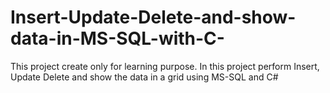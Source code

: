# Insert-Update-Delete-and-show-data-in-MS-SQL-with-C-
This project create only for learning purpose. In this project perform Insert, Update Delete and show the data in a grid  using MS-SQL and C#
